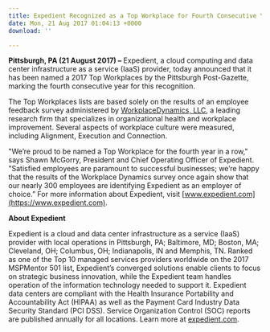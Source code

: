 ```yaml
---
title: Expedient Recognized as a Top Workplace for Fourth Consecutive Year
date: Mon, 21 Aug 2017 01:04:13 +0000
download: ''

---
```

**Pittsburgh, PA (21 August 2017) –** Expedient, a cloud computing and data center infrastructure as a service (IaaS) provider, today announced that it has been named a 2017 Top Workplaces by the Pittsburgh Post-Gazette, marking the fourth consecutive year for this recognition. 

The Top Workplaces lists are based solely on the results of an employee feedback survey administered by [WorkplaceDynamics, LLC](http://www.workplacedynamics.com/), a leading research firm that specializes in organizational health and workplace improvement. Several aspects of workplace culture were measured, including Alignment, Execution and Connection. 

"We’re proud to be named a Top Workplace for the fourth year in a row," says Shawn McGorry, President and Chief Operating Officer of Expedient. "Satisfied employees are paramount to successful businesses; we’re happy that the results of the Workplace Dynamics survey once again show that our nearly 300 employees are identifying Expedient as an employer of choice.” For more information about Expedient, visit [www.expedient.com](https://www.expedient.com).   

**About Expedient** 

Expedient is a cloud and data center infrastructure as a service (IaaS) provider with local operations in Pittsburgh, PA; Baltimore, MD; Boston, MA; Cleveland, OH; Columbus, OH; Indianapolis, IN and Memphis, TN. Ranked as one of the Top 10 managed services providers worldwide on the 2017 MSPMentor 501 list, Expedient’s converged solutions enable clients to focus on strategic business innovation, while the Expedient team handles operation of the information technology needed to support it. Expedient data centers are compliant with the Health Insurance Portability and Accountability Act (HIPAA) as well as the Payment Card Industry Data Security Standard (PCI DSS). Service Organization Control (SOC) reports are published annually for all locations. Learn more at [expedient.com](https://www.expedient.com/).